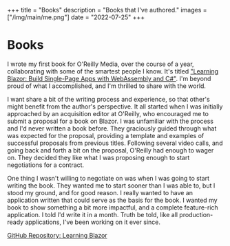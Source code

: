 +++
title = "Books"
description = "Books that I've authored."
images = ["/img/main/me.png"]
date = "2022-07-25"
+++

# Books

I wrote my first book for O'Reilly Media, over the course of a year, collaborating with some of the smartest people I know. It's titled ["Learning Blazor: Build Single-Page Apps with WebAssembly and C#"](https://bit.ly/learning-blazor). I'm beyond proud of what I accomplished, and I'm thrilled to share with the world.

I want share a bit of the writing process and experience, so that other's might benefit from the author's perspective. It all started when I was initially approached by an acquisition editor at O'Reilly, who encouraged me to submit a proposal for a book on Blazor. I was unfamiliar with the process and I'd never written a book before. They graciously guided through what was expected for the proposal, providing a template and examples of successful proposals from previous titles. Following several video calls, and going back and forth a bit on the proposal, O'Reilly had enough to wager on. They decided they like what I was proposing enough to start negotiations for a contract.

One thing I wasn't willing to negotiate on was when I was going to start writing the book. They wanted me to start sooner than I was able to, but I stood my ground, and for good reason. I really wanted to have an application written that could serve as the basis for the book. I wanted my book to show something a bit more impactful, and a complete feature-rich application. I told I'd write it in a month. Truth be told, like all production-ready applications, I've been working on it ever since.

<a href='https://github.com/IEvangelist/learning-blazor' target='_blank'>
    <i class='fa fa-github'></i> GitHub Repository: Learning Blazor
</a>

